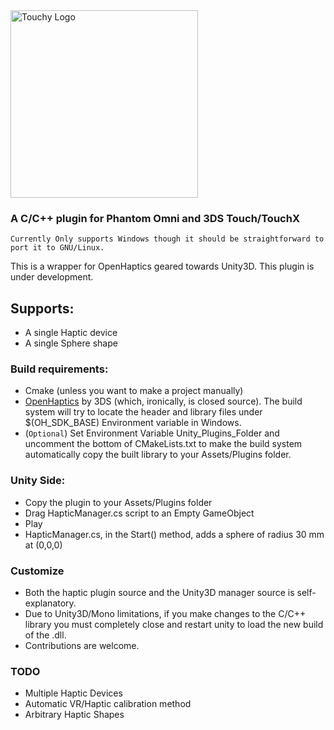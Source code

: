 <img alt="Touchy Logo" src="https://image.ibb.co/eADw5d/logo.png" width="300" />

### A C/C++ plugin for Phantom Omni and 3DS Touch/TouchX

`Currently Only supports Windows though it should be straightforward to port it to GNU/Linux.`


This is a wrapper for OpenHaptics geared towards Unity3D. This plugin is under development. 

## Supports:
- A single Haptic device
- A single Sphere shape

### Build requirements:
* Cmake (unless you want to make a project manually)
* [OpenHaptics](http://support1.geomagic.com/Support/5605/5668/en-US/Article/View/2365/How-do-I-download-and-get-Developer-Support-for-OpenHaptics/378) by 3DS (which, ironically, is closed source). The build system will try to locate the header and library files under $(OH_SDK_BASE) Environment variable in Windows.
* (`Optional`) Set Environment Variable Unity_Plugins_Folder and uncomment the bottom of CMakeLists.txt to make the build system automatically copy the built library to your Assets/Plugins folder.

### Unity Side:
- Copy the plugin to your Assets/Plugins folder
- Drag HapticManager.cs script to an Empty GameObject
- Play
- HapticManager.cs, in the Start() method, adds a sphere of radius 30 mm at (0,0,0)

### Customize
- Both the haptic plugin source and the Unity3D manager source is self-explanatory.
- Due to Unity3D/Mono limitations, if you make changes to the C/C++ library you must completely close and restart unity to load the new build of the .dll.
- Contributions are welcome.


### TODO
- Multiple Haptic Devices
- Automatic VR/Haptic calibration method
- Arbitrary Haptic Shapes
